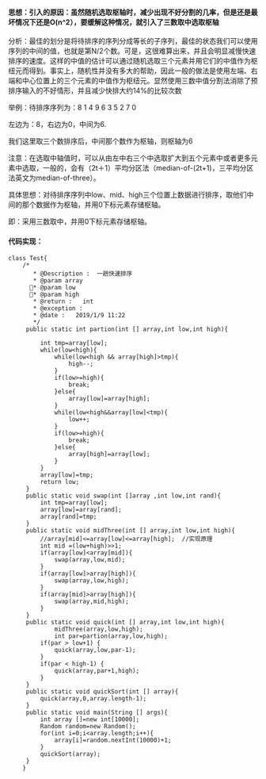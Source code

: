 ﻿####   思想：引入的原因：虽然随机选取枢轴时，减少出现不好分割的几率，但是还是最坏情况下还是O(n^2），要缓解这种情况，就引入了三数取中选取枢轴

分析：最佳的划分是将待排序的序列分成等长的子序列，最佳的状态我们可以使用序列的中间的值，也就是第N/2个数。可是，这很难算出来，并且会明显减慢快速排序的速度。这样的中值的估计可以通过随机选取三个元素并用它们的中值作为枢纽元而得到。事实上，随机性并没有多大的帮助，因此一般的做法是使用左端、右端和中心位置上的三个元素的中值作为枢纽元。显然使用三数中值分割法消除了预排序输入的不好情形，并且减少快排大约14%的比较次数

举例：待排序序列为：8 1 4 9 6 3 5 2 7 0

左边为：8，右边为0，中间为6.

我们这里取三个数排序后，中间那个数作为枢轴，则枢轴为6

注意：在选取中轴值时，可以从由左中右三个中选取扩大到五个元素中或者更多元素中选取，一般的，会有（2t＋1）平均分区法（median-of-(2t+1)，三平均分区法英文为median-of-three）。

具体思想：对待排序序列中low、mid、high三个位置上数据进行排序，取他们中间的那个数据作为枢轴，并用0下标元素存储枢轴。

即：采用三数取中，并用0下标元素存储枢轴。

####  代码实现：

```
class Test{
    /*
       * @Description :  一趟快速排序
       * @param array
      * @param low
      * @param high
       * @return :   int
       * @exception :
       * @date :   2019/1/9 11:22
       */
     public static int partion(int [] array,int low,int high){

         int tmp=array[low];
         while(low<high){
             while(low<high && array[high]>tmp){
                 high--;
             }
             if(low>=high){
                 break;
             }else{
                 array[low]=array[high];
             }
             while(low<high&&array[low]<tmp){
                 low++;
             }
             if(low>=high){
                 break;
             }else{
                 array[high]=array[low];
             }
         }
         array[low]=tmp;
         return low;
     }
     public static void swap(int []array ,int low,int rand){
         int tmp=array[low];
         array[low]=array[rand];
         array[rand]=tmp;
     }
     public static void midThree(int [] array,int low,int high){
         //array[mid]<=array[low]<=array[high];  //实现原理
         int mid =(low+high)>>1;
         if(array[low]<array[mid]){
             swap(array,low,mid);
         }
         if(array[low]>array[high]){
             swap(array,low,high);
         }
         if(array[mid]>array[high]){
             swap(array,mid,high);
         }
     }
     public static void quick(int [] array,int low,int high){
             midThree(array,low,high);
             int par=partion(array,low,high);
         if(par > low+1) {
             quick(array,low,par-1);
         }
         if(par < high-1) {
             quick(array,par+1,high);
         }
     }
     public static void quickSort(int [] array){
         quick(array,0,array.length-1);
     }
     public static void main(String [] args){
         int array []=new int[10000];
         Random random=new Random();
         for(int i=0;i<array.length;i++){
             array[i]=random.nextInt(10000)+1;
         }
         quickSort(array);
     }
    }

```

